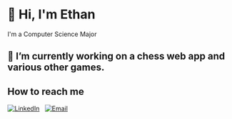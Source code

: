 # 👋 Hi, I'm Ethan
I'm a Computer Science Major

## 🔭 I’m currently working on a chess web app and various other games.

## How to reach me 
[![LinkedIn](https://img.shields.io/badge/LinkedIn-0077b5)](www.linkedin.com/in/ethan-v-nguyen)
&nbsp;
[![Email](https://img.shields.io/badge/kayleytvu@gmail.com-red)](mailto:nguyen.ev03@gmail.com)

<!--
**FunniNam3/FunniNam3** is a ✨ _special_ ✨ repository because its `README.md` (this file) appears on your GitHub profile.

Here are some ideas to get you started:

- 🔭 I’m currently working on ...
- 🌱 I’m currently learning ...
- 👯 I’m looking to collaborate on ...
- 🤔 I’m looking for help with ...
- 💬 Ask me about ...
- 📫 How to reach me: ...
- 😄 Pronouns: ...
- ⚡ Fun fact: ...
-->
